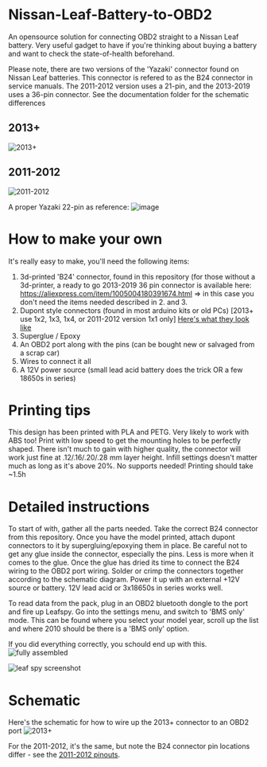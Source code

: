 # Nissan-Leaf-Battery-to-OBD2
An opensource solution for connecting OBD2 straight to a Nissan Leaf battery. Very useful gadget to have if you're thinking about buying a battery and want to check the state-of-health beforehand.

Please note, there are two versions of the 'Yazaki' connector found on Nissan Leaf batteries. This connector is refered to as the B24 connector in service manuals. The 2011-2012 version uses a 21-pin, and the 2013-2019 uses a 36-pin connector. See the documentation folder for the schematic differences

## 2013+
![2013+](Documentation/2013%20STL%20file.PNG)

## 2011-2012
![2011-2012](Documentation/2011%20STL%20file%20with%20tabs.png)

A proper Yazaki 22-pin as reference:
![image](https://github.com/user-attachments/assets/f7ab3e50-ddfc-4927-bd08-cea5e2f2bc67)



# How to make your own
It's really easy to make, you'll need the following items:
1. 3d-printed 'B24' connector, found in this repository (for those without a 3d-printer, a ready to go 2013-2019 36 pin connector is available here: https://aliexpress.com/item/1005004180391674.html => in this case you don't need the items needed described in 2. and 3.
2. Dupont style connectors (found in most arduino kits or old PCs) [2013+ use 1x2, 1x3, 1x4, or 2011-2012 version 1x1 only] [Here's what they look like](Documentation/WhatDoDupontCablesLookLike.PNG)
3. Superglue / Epoxy
4. An OBD2 port along with the pins (can be bought new or salvaged from a scrap car)
5. Wires to connect it all
6. A 12V power source (small lead acid battery does the trick OR a few 18650s in series)

# Printing tips
This design has been printed with PLA and PETG. Very likely to work with ABS too! Print with low speed to get the mounting holes to be perfectly shaped. There isn't much to gain with higher quality, the connector will work just fine at .12/.16/.20/.28 mm layer height. Infill settings doesn't matter much as long as it's above 20%. No supports needed! Printing should take ~1.5h

# Detailed instructions
To start of with, gather all the parts needed. Take the correct B24 connector from this repository. Once you have the model printed, attach dupont connectors to it by supergluing/epoxying them in place. Be careful not to get any glue inside the connector, especially the pins. Less is more when it comes to the glue. Once the glue has dried its time to connect the B24 wiring to the OBD2 port wiring. Solder or crimp the connectors together according to the schematic diagram. Power it up with an external +12V source or battery. 12V lead acid or 3x18650s in series works well.

To read data from the pack, plug in an OBD2 bluetooth dongle to the port and fire up Leafspy. Go into the settings menu, and switch to 'BMS only' mode. This can be found where you select your model year, scroll up the list and where 2010 should be there is a 'BMS only' option.

If you did everything correctly, you schould end up with this.
![fully assembled](Documentation/BatterySniffer.jpg)

![leaf spy screenshot](Documentation/LeafSpy%20in%20BMS%20only%20mode.jpg)



# Schematic
Here's the schematic for how to wire up the 2013+ connector to an OBD2 port
![2013+](Documentation/HowToWireItUp_2013%2B.png)

For the 2011-2012, it's the same, but note the B24 connector pin locations differ - see the [2011-2012 pinouts](Documentation/2011_B24.jpg).

